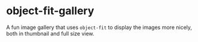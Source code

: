 # object-fit-gallery
A fun image gallery that uses <code>object-fit</code> to display the images more nicely, both in thumbnail and full size view.

